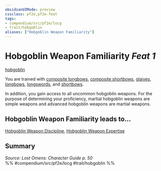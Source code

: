 ```yaml
---
obsidianUIMode: preview
cssclass: pf2e,pf2e-feat
tags:
- compendium/src/pf2e/locg
- trait/hobgoblin
aliases: ["Hobgoblin Weapon Familiarity"]
---
```

# Hobgoblin Weapon Familiarity  *Feat 1*  
[hobgoblin](rules/traits/hobgoblin-locg.md)  


You are trained with [composite longbows](compendium/equipment/items/composite-longbow.md), [composite shortbows](compendium/equipment/items/composite-shortbow.md), [glaives](compendium/equipment/items/glaive.md), [longbows](compendium/equipment/items/longbow.md), [longswords](compendium/equipment/items/longsword.md), and [shortbows](compendium/equipment/items/shortbow.md).

In addition, you gain access to all uncommon hobgoblin weapons. For the purpose of determining your proficiency, martial hobgoblin weapons are simple weapons and advanced hobgoblin weapons are martial weapons.

## Hobgoblin Weapon Familiarity leads to...

[Hobgoblin Weapon Discipline](compendium/feats/hobgoblin-weapon-discipline-locg.md), [Hobgoblin Weapon Expertise](compendium/feats/hobgoblin-weapon-expertise-locg.md)

## Summary

*Source: Lost Omens: Character Guide p. 50*  
%% #compendium/src/pf2e/locg #trait/hobgoblin %%
